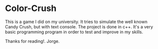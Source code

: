Color-Crush
===========

This is a game I did on my university. It tries to simulate the well known Candy Crush, but with text console. The project is done in c++.
It's a very basic programming program in order to test and improve in my skills.

Thanks for reading!.
Jorge.
